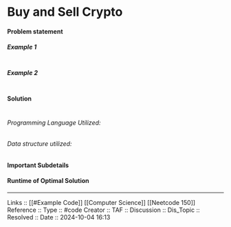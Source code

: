 # Buy and Sell Crypto

#### Problem statement


##### Example 1
```
```
##### Example 2
```
```
#### Solution
```

```

###### Programming Language Utilized:

###### Data structure utilized:
#### Important Subdetails

#### Runtime of Optimal Solution
---
Links :: [[#Example Code]] [[Computer Science]] [[Neetcode 150]]
Reference ::
Type :: #code
Creator ::
TAF ::
Discussion ::
Dis_Topic :: 
Resolved ::
Date :: 2024-10-04 16:13
